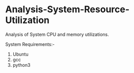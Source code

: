 # Analysis-System-Resource-Utilization
Analysis of System CPU and memory utilizations.

System Requirements:-
1. Ubuntu
2. gcc
3. python3
